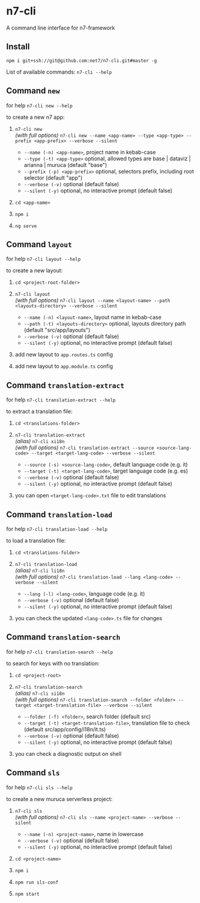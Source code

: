 # n7-cli
A command line interface for n7-framework

## Install

`npm i git+ssh://git@github.com:net7/n7-cli.git#master -g`

List of available commands: `n7-cli --help`


## Command `new`

for help `n7-cli new --help`

to create a new n7 app:  

1) `n7-cli new` <br /> *(with full options)* `n7-cli new --name <app-name> --type <app-type> --prefix <app-prefix> --verbose --silent`

    - `--name (-n) <app-name>`, project name in kebab-case
    - `--type (-t) <app-type>` optional, allowed types are base | dataviz | arianna | muruca (default "base")
    - `--prefix (-p) <app-prefix>` optional, selectors prefix, including root selector (default "app")
    - `--verbose (-v)` optional (default false)
    - `--silent (-y)` optional, no interactive prompt (default false)

2) `cd <app-name>`

3) `npm i`

4) `ng serve`


## Command `layout`

for help `n7-cli layout --help`

to create a new layout:

1) `cd <project-root-folder>`

2) `n7-cli layout` <br /> *(with full options)* `n7-cli layout --name <layout-name> --path <layouts-directory> --verbose --silent`

    - `--name (-n) <layout-name>`, layout name in kebab-case
    - `--path (-t) <layouts-directory>` optional, layouts directory path (default "src/app/layouts")
    - `--verbose (-v)` optional (default false)
    - `--silent (-y)` optional, no interactive prompt (default false)

3) add new layout to `app.routes.ts` config

4) add new layout to `app.module.ts` config


## Command `translation-extract`

for help `n7-cli translation-extract --help`

to extract a translation file:

1) `cd <translations-folder>`

2) `n7-cli translation-extract` <br /> *(alias)* `n7-cli xi18n` <br /> *(with full options)* `n7-cli translation-extract --source <source-lang-code> --target <target-lang-code> --verbose --silent`

    - `--source (-s) <source-lang-code>`, default language code (e.g. it)
    - `--target (-t) <target-lang-code>`, target language code (e.g. es)
    - `--verbose (-v)` optional (default false)
    - `--silent (-y)` optional, no interactive prompt (default false)

3) you can open `<target-lang-code>.txt` file to edit translations


## Command `translation-load`

for help `n7-cli translation-load --help`

to load a translation file:

1) `cd <translations-folder>`

2) `n7-cli translation-load` <br /> *(alias)* `n7-cli li18n` <br /> *(with full options)* `n7-cli translation-load --lang <lang-code> --verbose --silent`

    - `--lang (-l) <lang-code>`, language code (e.g. it)
    - `--verbose (-v)` optional (default false)
    - `--silent (-y)` optional, no interactive prompt (default false)

3) you can check the updated `<lang-code>.ts` file for changes


## Command `translation-search`

for help `n7-cli translation-search --help`

to search for keys with no translation:

1) `cd <project-root>`

2) `n7-cli translation-search` <br /> *(alias)* `n7-cli si18n` <br /> *(with full options)* `n7-cli translation-search --folder <folder> --target <target-translation-file> --verbose --silent`

    - `--folder (-f) <folder>`, search folder (default src)
    - `--target (-t) <target-translation-file>`, translation file to check (default src/app/config/i18n/it.ts)
    - `--verbose (-v)` optional (default false)
    - `--silent (-y)` optional, no interactive prompt (default false)

3) you can check a diagnostic output on shell


## Command `sls`

for help `n7-cli sls --help`

to create a new muruca serverless project:  

1) `n7-cli sls` <br /> *(with full options)* `n7-cli sls --name <project-name> --verbose --silent`

    - `--name (-n) <project-name>`, name in lowercase
    - `--verbose (-v)` optional (default false)
    - `--silent (-y)` optional, no interactive prompt (default false)

2) `cd <project-name>`

3) `npm i`

4) `npm run sls-conf`

5) `npm start`